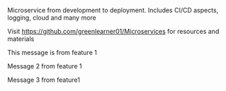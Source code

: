 Microservice from development to deployment. Includes CI/CD aspects, logging, cloud and many more

Visit https://github.com/greenlearner01/Microservices for resources and materials

This message is from feature 1

Message 2 from feature 1

Message 3 from feature1